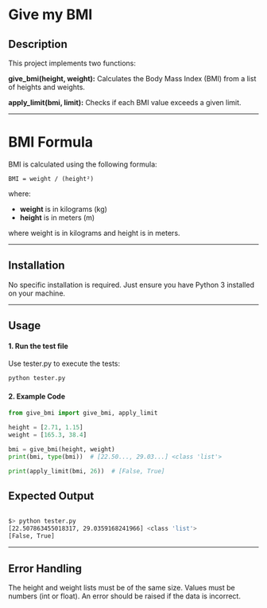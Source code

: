 # Give my BMI

## Description
This project implements two functions:

**give_bmi(height, weight):** Calculates the Body Mass Index (BMI) from a list of heights and weights.

**apply_limit(bmi, limit):** Checks if each BMI value exceeds a given limit.

---
# BMI Formula
BMI is calculated using the following formula:

```BMI = weight / (height²)```
 
where:
- **weight** is in kilograms (kg)  
- **height** is in meters (m)
​
 
where weight is in kilograms and height is in meters.

---

## Installation
No specific installation is required. Just ensure you have Python 3 installed on your machine.

---
## Usage
#### 1️. Run the test file

Use tester.py to execute the tests:
```bash
python tester.py
```

#### 2️.  Example Code
```py
from give_bmi import give_bmi, apply_limit

height = [2.71, 1.15]
weight = [165.3, 38.4]

bmi = give_bmi(height, weight)
print(bmi, type(bmi))  # [22.50..., 29.03...] <class 'list'>

print(apply_limit(bmi, 26))  # [False, True]
```
## Expected Output
```bash

$> python tester.py
[22.507863455018317, 29.0359168241966] <class 'list'>
[False, True]
```
---
## Error Handling
The height and weight lists must be of the same size.
Values must be numbers (int or float).
An error should be raised if the data is incorrect.
